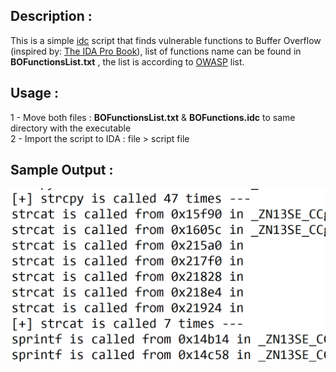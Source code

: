 ## Description :
This is a simple [idc](https://www.hex-rays.com/products/ida/support/idadoc/157.shtml) script that finds vulnerable functions to Buffer Overflow (inspired by: [The IDA Pro Book](https://www.amazon.com/IDA-Pro-Book-Unofficial-Disassembler/dp/1593272898)), list of functions name can be found in **BOFunctionsList.txt** , the list is according to [OWASP](https://owasp.org/www-community/attacks/Buffer_overflow_attack) list.

## Usage : 
1 - Move both files : **BOFunctionsList.txt** & **BOFunctions.idc** to same directory with the executable <br>
2 - Import the script to IDA : file > script file

## Sample Output : 
![alt text](https://github.com/0xb1tByte/RE/blob/master/BOFunctions/1.png)
